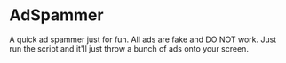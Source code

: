 # AdSpammer

A quick ad spammer just for fun. All ads are fake and DO NOT work.
Just run the script and it'll just throw a bunch of ads onto your screen.
